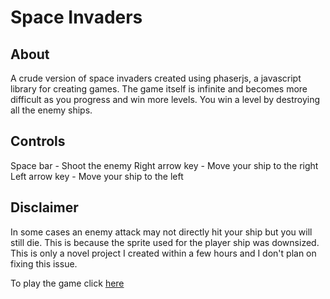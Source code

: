 # Space Invaders

## About
A crude version of space invaders created using phaserjs, a javascript library for creating games. The game itself is infinite and becomes more difficult as you progress and win more levels. You win a level by destroying all the enemy ships.

## Controls
Space bar - Shoot the enemy
Right arrow key - Move your ship to the right
Left arrow key - Move your ship to the left

## Disclaimer
In some cases an enemy attack may not directly hit your ship but you will still die. This is because the sprite used for the player ship was downsized. This is only a novel project I created within a few hours and I don\'t plan on fixing this issue.

To play the game click [here](https://spaceinvaderstime.herokuapp.com/)

